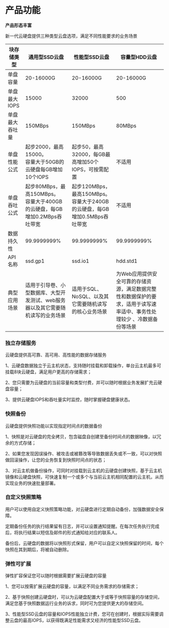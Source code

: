 # **产品功能**

**产品形态丰富**

新一代云硬盘提供三种类型云盘选项，满足不同性能要求的业务场景

| 块存储类型     | 通用型SSD云盘                                                | 性能型SSD云盘                                        | 容量型HDD云盘                                                |
| -------------- | ------------------------------------------------------------ | ---------------------------------------------------- | ------------------------------------------------------------ |
| 单盘容量       | 20-16000G                                                     | 20-16000G                                             | 20-16000G                                                     |
| 单盘最大IOPS   | 15000                                                        | 32000                                                | 500                                                          |
| 单盘最大吞吐量 | 150MBps                                                      | 150MBps                                              | 80MBps                                                       |
| 单盘性能公式   | 起步2000，最高15000。<br> 容量大于50GB的云硬盘每GB增加10个IOPS             | 起步50，最高32000，每GB最高增加50个IOPS，可按需配置                          | 不适用                                                       |
| 单盘吞吐公式   |起步80MBps，最高150MBps。<br> 容量大于400GB的云硬盘，每GB增加0.2MBps吞吐带宽                     |起步120MBps，最高150MBps。<br> 容量大于240GB的云硬盘，每GB增加0.5MBps吞吐带宽              | 不适用                                                       |
| 数据持久性     | 99.9999999%                                                  | 99.9999999%                                          | 99.9999999%                                                  |
| API名称        | ssd.gp1                                                      | ssd.io1                                              | hdd.std1                                                     |
| 典型应用场景   | 适用于引导卷、小型数据库、大型开发测试、web服务器以及其它需要随机读写的业务场景 | 适用于SQL、NoSQL、以及其它需要随机读写的核心业务场景 | 为Web应用提供安全可靠的存储资源，满足数据完整性和数据保护的要求，适用于读写速率适中、事务性处理较少 、冷数据备份等场景 |

### 独立存储服务 ###

云硬盘提供高可靠、高可用、高性能的数据存储服务

1、云硬盘数据独立于云主机状态，支持随时挂载和卸载操作，单台云主机最多可挂载8块云硬盘，满足用户更高的存储需求；

2、您只需要为云硬盘的当前容量和类型付费，并可以随时根据业务发展扩充云硬盘容量；

3、提供云硬盘IOPS和吞吐量实时监控，随时掌握硬盘健康状态。

### 快照备份 ###

云硬盘提供快照功能以实现指定时间点的数据备份

1、快照是对云硬盘的完全拷贝，包含磁盘自创建至备份时间点的数据映像，以冗余的方式存储；

2、如果您发现因误操作、被攻击或被篡改等导致数据丢失或不一致，可以对快照做回滚操作，让您的业务恢复到快照时间点的状态；

3、对云主机做备份操作，可同时对挂载到云主机的云硬盘创建快照，基于云主机镜像和云硬盘快照，可快速复制一个或多个与当前云主机相同配置的云主机，从而实现业务的快速批量部署。

### 自定义快照策略 ###
用户可以使用自定义快照策略功能，对云硬盘进行定期自动备份，加强数据安全保障。

定期备份任务的执行结果留有日志，并可以设置通知提醒。在每次任务执行完成后，将执行结果以短信及邮件的形式通知给对应的联系人。

备份后，云硬盘的数据将以快照形式保留，用户可以自定义快照保留的时间，每个快照在其到期后，将被自动删除。

### 弹性可扩展 ###

弹性扩容保证您可以随时根据需要扩展云硬盘的容量

1、您可以按需扩展云硬盘的容量，以满足不同业务需求的存储需求；

2、基于快照创建云硬盘时，可以为云硬盘配置大于或等于快照容量的存储空间，满足您基于快照数据运行业务的诉求，同时可为您提供更大的存储空间。

3、性能型SSD云盘的容量和IOPS性能独立计费，您可在创建时，根据实际需要调整云盘的最高IOPS，以获得既满足性能需求又经济的性能型SSD云盘。
